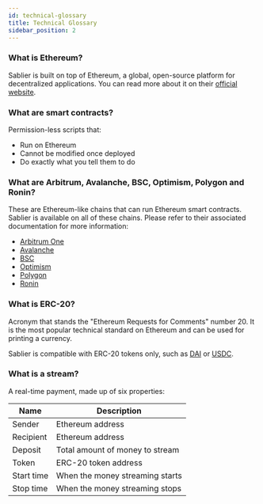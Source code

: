 ```yaml
---
id: technical-glossary
title: Technical Glossary
sidebar_position: 2
---
```


### What is Ethereum?

Sablier is built on top of Ethereum, a global, open-source platform for decentralized applications. You can read more about it on their [official website](https://ethereum.org).

### What are smart contracts?

Permission-less scripts that:

- Run on Ethereum
- Cannot be modified once deployed
- Do exactly what you tell them to do

### What are Arbitrum, Avalanche, BSC, Optimism, Polygon and Ronin?

These are Ethereum-like chains that can run Ethereum smart contracts. Sablier is available on all of these chains. Please refer to their associated documentation for more information:

- [Arbitrum One](https://developer.offchainlabs.com/)
- [Avalanche](https://docs.avax.network/)
- [BSC](https://docs.binance.org/)
- [Optimism](https://community.optimism.io/)
- [Polygon](https://docs.polygon.technology/)
- [Ronin](https://twitter.com/ronin_network)

### What is ERC-20?

Acronym that stands the "Ethereum Requests for Comments" number 20. It is the most popular technical standard on Ethereum and can be used for printing a currency.

Sablier is compatible with ERC-20 tokens only, such as [DAI](https://makerdao.com/) or [USDC](https://www.coinbase.com/usdc).

### What is a stream?

A real-time payment, made up of six properties:

| Name       | Description                     |
| ---------- | ------------------------------- |
| Sender     | Ethereum address                |
| Recipient  | Ethereum address                |
| Deposit    | Total amount of money to stream |
| Token      | ERC-20 token address            |
| Start time | When the money streaming starts |
| Stop time  | When the money streaming stops  |
